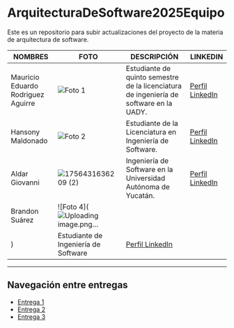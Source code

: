 # ArquitecturaDeSoftware2025Equipo
Este es un repositorio para subir actualizaciones del proyecto de la materia de arquitectura de software.

| NOMBRES                     | FOTO                                                                                          | DESCRIPCIÓN                                                                                                                                                             | LINKEDIN                                                                |
|----------------------------|-----------------------------------------------------------------------------------------------|-------------------------------------------------------------------------------------------------------------------------------------------------------------------------|-------------------------------------------------------------------------|
|Mauricio Eduardo Rodriguez Aguirre  | ![Foto 1](https://extranet.matematicas.uady.mx/enlinea/pluginfile.php/24424/user/icon/classic/f1?rev=1279692)                                                                     | Estudiante de quinto semestre de la licenciatura de ingeniería de software en la UADY.| [Perfil LinkedIn](https://www.linkedin.com/in/mauricio-eduardo-rodr%C3%ADguez-aguirre-70354128a?utm_source=share&utm_campaign=share_via&utm_content=profile&utm_medium=android_app)|
|Hansony Maldonado                           | ![Foto 2](https://media.licdn.com/dms/image/v2/D5603AQEadKDCwB-APA/profile-displayphoto-scale_100_100/B56Zj0XGWwHAAg-/0/1756446354553?e=1759363200&v=beta&t=oqYZD_GnZu_bBZU9DTkQydAR-u7M2N9JCeN3thygGqE)                                                                     | Estudiante de la Licenciatura en Ingeniería de Software.                                                                                                                                    | [Perfil LinkedIn](https://www.linkedin.com/in/hansony-maldonado-96569828a/)                                      |
|Aldar Giovanni                         | ![1756431636209 (2)](https://github.com/user-attachments/assets/5a939298-7156-4253-8985-6d7c63ed4915) | Ingeniería de Software en la Universidad Autónoma de Yucatán.                  | [Perfil LinkedIn](https://www.linkedin.com/in/aldar-gonzalez-a6594b217/)  |
|Brandon Suárez                            | ![Foto 4](![Uploading image.png…](https://media.licdn.com/dms/image/v2/D4E03AQGnDniRcoIZqQ/profile-displayphoto-scale_100_100/B4EZktGO8CHoAc-/0/1757398233307?e=1760572800&v=beta&t=kZ0Fg9r7VJTLUXqr9fsuqzXW8ashcJ1bktkuWBMn7xc)
)                                                                     | Estudiante de Ingeniería de Software                                                                                                                                    | [Perfil LinkedIn](https://www.linkedin.com/in/brandon-suarez435/)                                      |




<hr>

## Navegación entre entregas

- [Entrega 1](../Entrega-1/)
- [Entrega 2](../Entrega-2/)
- [Entrega 3](../Entrega-3/)
<!--stackedit_data:
eyJoaXN0b3J5IjpbMTYzOTUwNTA4MiwxMDI5ODYyOTQwLDEwMj
k4NjI5NDAsMTUwMjY2NTQyNCw4MjAxOTU5OTgsMTc3ODgxOTgx
MiwxMzQ0NTEwNjQ4LDEwMjA0MDMzNzYsLTE5NjYxNzIzMzFdfQ
==
-->
